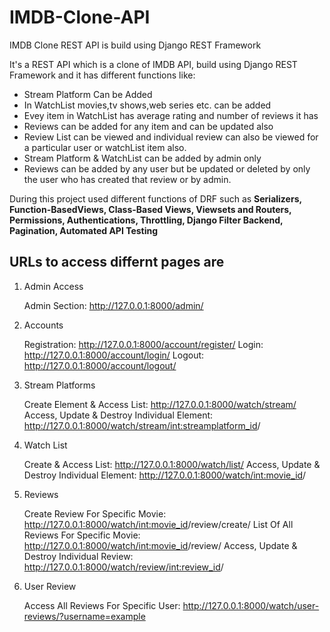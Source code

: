 # IMDB-Clone-API
IMDB Clone REST API is build using Django REST Framework


It's a REST API which is a clone of IMDB API, build using Django REST Framework and it has different functions like:
* Stream Platform Can be Added
* In WatchList movies,tv shows,web series etc. can be added
* Evey item in WatchList has average rating and number of reviews it has
* Reviews can be added for any item and can be updated also
* Review List can be viewed and individual review can also be viewed for a
particular user or watchList item also.
* Stream Platform & WatchList can be added by admin only
* Reviews can be added by any user but be updated or deleted by only the user who has 
created that review or by admin.

During this project used different functions of DRF such as **Serializers, Function-BasedViews, Class-Based Views, Viewsets and Routers, Permissions, Authentications, Throttling, Django Filter Backend, Pagination, Automated API Testing**

## URLs to access differnt pages are

1. Admin Access

    Admin Section: http://127.0.0.1:8000/admin/


2. Accounts

    Registration: http://127.0.0.1:8000/account/register/
    Login: http://127.0.0.1:8000/account/login/
    Logout: http://127.0.0.1:8000/account/logout/


3. Stream Platforms

    Create Element & Access List: http://127.0.0.1:8000/watch/stream/
    Access, Update & Destroy Individual Element: http://127.0.0.1:8000/watch/stream/<int:streamplatform_id>/


4. Watch List

    Create & Access List: http://127.0.0.1:8000/watch/list/
    Access, Update & Destroy Individual Element: http://127.0.0.1:8000/watch/<int:movie_id>/


5. Reviews

    Create Review For Specific Movie: http://127.0.0.1:8000/watch/<int:movie_id>/review/create/
    List Of All Reviews For Specific Movie: http://127.0.0.1:8000/watch/<int:movie_id>/review/
    Access, Update & Destroy Individual Review: http://127.0.0.1:8000/watch/review/<int:review_id>/


6. User Review

    Access All Reviews For Specific User: http://127.0.0.1:8000/watch/user-reviews/?username=example


